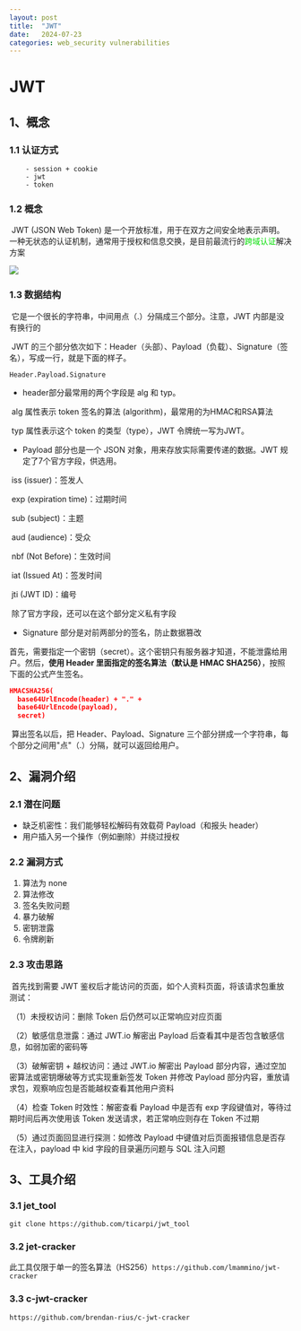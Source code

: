 ```yaml
---
layout: post
title:  "JWT"
date:   2024-07-23
categories: web_security vulnerabilities
---
```


# JWT

## 1、概念

### 1.1 认证方式

		- session + cookie
		- jwt
		- token

### 1.2 概念

​		JWT (JSON Web Token) 是一个开放标准，用于在双方之间安全地表示声明。一种无状态的认证机制，通常用于授权和信息交换，是目前最流行的<font color="honydew">跨域认证</font>解决方案

![](./images/JWT.png)

### 1.3 数据结构

​		它是一个很长的字符串，中间用点（.）分隔成三个部分。注意，JWT 内部是没有换行的

​		JWT 的三个部分依次如下：Header（头部）、Payload（负载）、Signature（签名），写成一行，就是下面的样子。

```
Header.Payload.Signature
```

- header部分最常用的两个字段是 alg 和 typ。

​		alg 属性表示 token 签名的算法 (algorithm)，最常用的为HMAC和RSA算法

​		typ 属性表示这个 token 的类型（type），JWT 令牌统一写为JWT。

- Payload 部分也是一个 JSON 对象，用来存放实际需要传递的数据。JWT 规定了7个官方字段，供选用。

​		iss (issuer)：签发人

​		exp (expiration time)：过期时间

​		sub (subject)：主题

​		aud (audience)：受众

​		nbf (Not Before)：生效时间

​		iat (Issued At)：签发时间

​		jti (JWT ID)：编号

​		除了官方字段，还可以在这个部分定义私有字段

- Signature 部分是对前两部分的签名，防止数据篡改

​		首先，需要指定一个密钥（secret）。这个密钥只有服务器才知道，不能泄露给用户。然后，**使用 Header 里面指定的签名算法（默认是 HMAC SHA256）**，按照下面的公式产生签名。

```JSON
HMACSHA256(
  base64UrlEncode(header) + "." +
  base64UrlEncode(payload),
  secret)
```

​		算出签名以后，把 Header、Payload、Signature 三个部分拼成一个字符串，每个部分之间用"点"（.）分隔，就可以返回给用户。

## 2、漏洞介绍

### 2.1 潜在问题

- 缺乏机密性：我们能够轻松解码有效载荷 Payload（和报头 header）
- 用户插入另一个操作（例如删除）并绕过授权

### 2.2 漏洞方式

1. 算法为 none
2. 算法修改
3. 签名失败问题
4. 暴力破解
5. 密钥泄露
6. 令牌刷新

### 2.3 攻击思路

​		首先找到需要 JWT 鉴权后才能访问的页面，如个人资料页面，将该请求包重放测试：

​		（1）未授权访问：删除 Token 后仍然可以正常响应对应页面

​		（2）敏感信息泄露：通过 JWT.io 解密出 Payload 后查看其中是否包含敏感信息，如弱加密的密码等

​		（3）破解密钥 + 越权访问：通过 JWT.io 解密出 Payload 部分内容，通过空加密算法或密钥爆破等方式实现重新签发 Token 并修改 Payload 部分内容，重放请求包，观察响应包是否能越权查看其他用户资料

​		（4）检查 Token 时效性：解密查看 Payload 中是否有 exp 字段键值对，等待过期时间后再次使用该 Token 发送请求，若正常响应则存在 Token 不过期

​		（5）通过页面回显进行探测：如修改 Payload 中键值对后页面报错信息是否存在注入，payload 中 kid 字段的目录遍历问题与 SQL 注入问题

## 3、工具介绍

### 3.1 jet_tool

`git clone https://github.com/ticarpi/jwt_tool`

### 3.2 jet-cracker

此工具仅限于单一的签名算法（HS256）`https://github.com/lmammino/jwt-cracker`

### 3.3 c-jwt-cracker

`https://github.com/brendan-rius/c-jwt-cracker`